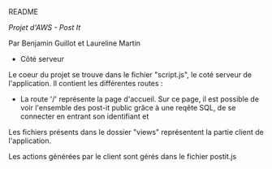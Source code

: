 README 


_Projet d'AWS - Post It_

Par Benjamin Guillot et Laureline Martin



* Côté serveur

Le coeur du projet se trouve dans le fichier "script.js", le coté serveur de l'application.
Il contient les différentes routes :
- La route '/' représente la page d'accueil. Sur ce page, il est possible de voir l'ensemble des post-it public grâce 
à une reqête SQL,  de se connecter en entrant son identifiant et 


Les fichiers présents dans le dossier "views" représentent la partie client de l'application. 

Les actions générées par le client sont gérés dans le fichier postit.js
